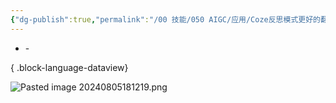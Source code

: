 ```yaml
---
{"dg-publish":true,"permalink":"/00 技能/050 AIGC/应用/Coze反思模式更好的翻译助手/","tags":["ai","aigc应用","coze","工作流"]}
---
```



- \-

{ .block-language-dataview}

![Pasted image 20240805181219.png](/img/user/40%20%E8%B5%84%E6%BA%90/998%20%E9%99%84%E4%BB%B6/Pasted%20image%2020240805181219.png)